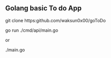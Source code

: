 ## Golang basic To do App

git clone https:github.com/waksun0x00/goToDo

go run ./cmd/api/main.go

or 

./main.go
